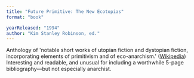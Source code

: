 ```yaml
---
title: "Future Primitive: The New Ecotopias"
format: "book"

yearReleased: "1994"
author: "Kim Stanley Robinson, ed."
---
```

Anthology of 'notable short works of utopian fiction and dystopian fiction,  incorporating elements of primitivism and of eco-anarchism.' (<a href="http://en.wikipedia.org/wiki/Future_Primitive:_The_New_Ecotopias">Wikipedia</a>)
 
Interesting and readable, and unusual for including a worthwhile 5-page  bibliography—but not especially anarchist. 